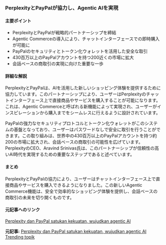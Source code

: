 ### PerplexityとPayPalが協力し、Agentic AIを実現

#### 主要ポイント
- PerplexityとPayPalが戦略的パートナーシップを締結
- Agentic Commerceの導入により、チャットインターフェースでの即時購入が可能に
- PayPalのセキュリティとトークン化ウォレットを活用した安全な取引
- 430百万以上のPayPalアカウントを持つ200近くの市場に拡大
- 会話ベースの商取引の実現に向けた重要な一歩

#### 詳細な解説

PerplexityとPayPalは、AIを活用した新しいショッピング体験を提供するために協力しています。このパートナーシップにより、ユーザーはPerplexityのチャットインターフェース上で直接商品やサービスを購入することが可能になります。これは、Agentic Commerceと呼ばれる新機能によって実現され、ユーザーがインスピレーションから購入までをシームレスに行えるように設計されています。

PayPalの強力なセキュリティプロトコルとトークン化ウォレットがこのシステムの基盤となっており、ユーザーはパスワードなしで安全に取引を行うことができます。この取り組みは、世界中の430百万以上のPayPalアカウントを持つ約200の市場に拡大され、会話ベースの商取引の可能性を広げています。PerplexityのCEO、Aravind Srinivas氏は、このパートナーシップが信頼性の高いAI時代を実現するための重要なステップであると述べています。

#### まとめ

PerplexityとPayPalの協力により、ユーザーはチャットインターフェース上で直接商品やサービスを購入できるようになりました。この新しいAgentic Commerce機能は、安全で効率的なショッピング体験を提供し、会話ベースの商取引の未来を切り開くものです。

#### 元記事へのリンク
[Perplexity dan PayPal satukan kekuatan, wujudkan agentic AI](リンク先URL)

**元記事:** [Perplexity dan PayPal satukan kekuatan, wujudkan agentic AI
Trending topik](https://www.topik.id/2025/05/perplexity-dan-paypal-satukan-kekuatan-wujudkan-agentic-ai.html)